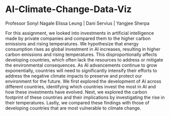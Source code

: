 # AI-Climate-Change-Data-Viz
Professor Sonyl Nagale
Elissa Leung | Dani Servius | Yangjee Sherpa			         

For this assignment, we looked into investments in artificial intelligence made by private companies and compared them to the higher carbon emissions and rising temperatures. We hypothesize that energy consumption rises as global investment in AI increases, resulting in higher carbon emissions and rising temperatures. This disproportionally affects developing countries, which often lack the resources to address or mitigate the environmental consequences. As AI advancements continue to grow exponentially, countries will need to significantly intensify their efforts to address the negative climate impacts to preserve and protect our environment for the future. We first explored the development of AI across different countries, identifying which countries invest the most in AI and how these investments have evolved. Next, we explored the carbon footprint of these countries and their implications by investigating the rise in their temperatures. Lastly, we compared these findings with those of developing countries that are most vulnerable to climate change.

